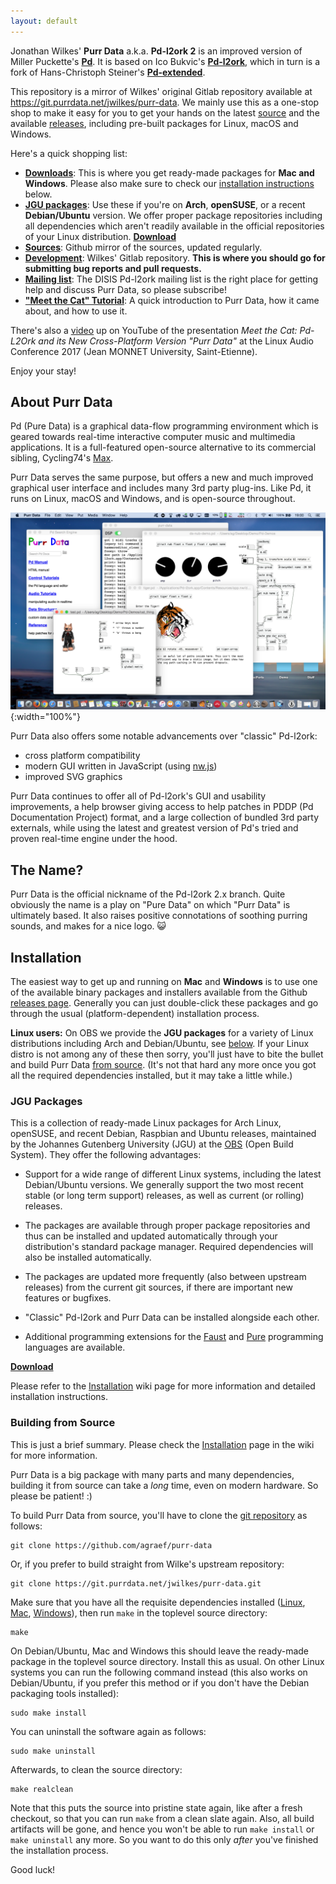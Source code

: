 ```yaml
---
layout: default
---
```


Jonathan Wilkes' **Purr Data** a.k.a. **Pd-l2ork 2** is an improved version of Miller Puckette's **[Pd](http://puredata.info/)**. It is based on Ico Bukvic's **[Pd-l2ork](http://l2ork.music.vt.edu/main/make-your-own-l2ork/software/)**, which in turn is a fork of Hans-Christoph Steiner's **[Pd-extended](http://puredata.info/downloads/pd-extended)**.

This repository is a mirror of Wilkes' original Gitlab repository available at <https://git.purrdata.net/jwilkes/purr-data>. We mainly use this as a one-stop shop to make it easy for you to get your hands on the latest [source](https://github.com/agraef/purr-data) and the available [releases](https://github.com/agraef/purr-data/releases), including pre-built packages for Linux, macOS and Windows.

Here's a quick shopping list:

- [**Downloads**](https://github.com/agraef/purr-data/releases): This is where you get ready-made packages for **Mac and Windows**. Please also make sure to check our [installation instructions](#installation) below.
- [**JGU packages**](#jgu-packages): Use these if you're on **Arch**, **openSUSE**, or a recent **Debian/Ubuntu** version. We offer proper package repositories including all dependencies which aren't readily available in the official repositories of your Linux distribution. **[Download](https://software.opensuse.org/download/package?package=purr-data&project=home%3Aaggraef)**
- [**Sources**](https://github.com/agraef/purr-data): Github mirror of the sources, updated regularly.
- [**Development**](https://git.purrdata.net/jwilkes/purr-data): Wilkes' Gitlab repository. **This is where you should go for submitting bug reports and pull requests.**
- [**Mailing list**](http://disis.music.vt.edu/listinfo/l2ork-dev): The DISIS Pd-l2ork mailing list is the right place for getting help and discuss Purr Data, so please subscribe!
- [**"Meet the Cat" Tutorial**](https://agraef.github.io/purr-data-intro): A quick introduction to Purr Data, how it came about, and how to use it.

There's also a [video](https://www.youtube.com/watch?v=T1wo496Zx0s) up on YouTube of the presentation *Meet the Cat: Pd-L2Ork and its New Cross-Platform Version "Purr Data"* at the Linux Audio Conference 2017 (Jean MONNET University, Saint-Etienne).

Enjoy your stay!

## About Purr Data

Pd (Pure Data) is a graphical data-flow programming environment which is geared towards real-time interactive computer music and multimedia applications. It is a full-featured open-source alternative to its commercial sibling, Cycling74's [Max](https://cycling74.com/).

Purr Data serves the same purpose, but offers a new and much improved graphical user interface and includes many 3rd party plug-ins. Like Pd, it runs on Linux, macOS and Windows, and is open-source throughout.

![Purr Data running on macOS.](purr-data.png){:width="100%"}

Purr Data also offers some notable advancements over "classic" Pd-l2ork:

- cross platform compatibility
- modern GUI written in JavaScript (using [nw.js](https://nwjs.io/))
- improved SVG graphics

Purr Data continues to offer all of Pd-l2ork's GUI and usability improvements, a help browser giving access to help patches in PDDP (Pd Documentation Project) format, and a large collection of bundled 3rd party externals, while using the latest and greatest version of Pd's tried and proven real-time engine under the hood.

## The Name?

Purr Data is the official nickname of the Pd-l2ork 2.x branch. Quite obviously the name is a play on "Pure Data" on which "Purr Data" is ultimately based. It also raises positive connotations of soothing purring sounds, and makes for a nice logo. 😺

## Installation

The easiest way to get up and running on **Mac** and **Windows** is to use one of the available binary packages and installers available from the Github [releases page](https://github.com/agraef/purr-data/releases). Generally you can just double-click these packages and go through the usual (platform-dependent) installation process.

**Linux users:** On OBS we provide the **JGU packages** for a variety of Linux distributions including Arch and Debian/Ubuntu, see [below](#jgu-packages). If your Linux distro is not among any of these then sorry, you'll just have to bite the bullet and build Purr Data [from source](#building-from-source). (It's not that hard any more once you got all the required dependencies installed, but it may take a little while.)

### JGU Packages

This is a collection of ready-made Linux packages for Arch Linux, openSUSE, and recent Debian, Raspbian and Ubuntu releases, maintained by the Johannes Gutenberg University (JGU) at the [OBS](https://build.opensuse.org/project/show/home:aggraef) (Open Build System). They offer the following advantages:

- Support for a wide range of different Linux systems, including the latest Debian/Ubuntu versions. We generally support the two most recent stable (or long term support) releases, as well as current (or rolling) releases.

- The packages are available through proper package repositories and thus can be installed and updated automatically through your distribution's standard package manager. Required dependencies will also be installed automatically.

- The packages are updated more frequently (also between upstream releases) from the current git sources, if there are important new features or bugfixes.

- "Classic" Pd-l2ork and Purr Data can be installed alongside each other.

- Additional programming extensions for the [Faust](http://faust.grame.fr/) and [Pure](https://agraef.github.io/pure-lang/) programming languages are available.

**[Download](https://software.opensuse.org/download/package?package=purr-data&project=home%3Aaggraef)**

Please refer to the [Installation](https://github.com/agraef/purr-data/wiki/Installation#linux) wiki page for more information and detailed installation instructions.

### Building from Source

This is just a brief summary. Please check the [Installation](https://github.com/agraef/purr-data/wiki/Installation#installing-from-source) page in the wiki for more information.

Purr Data is a big package with many parts and many dependencies, building it from source can take a *long* time, even on modern hardware. So please be patient! :)

To build Purr Data from source, you'll have to clone the [git repository](https://github.com/agraef/purr-data) as follows:

    git clone https://github.com/agraef/purr-data

Or, if you prefer to build straight from Wilke's upstream repository:

    git clone https://git.purrdata.net/jwilkes/purr-data.git

Make sure that you have all the requisite dependencies installed ([Linux](https://github.com/agraef/purr-data/blob/master/README.md#linux), [Mac](https://github.com/agraef/purr-data/blob/master/README.md#osx-64-bit-using-homebrew), [Windows](https://github.com/agraef/purr-data/blob/master/README.md#windows-32-bit-using-msys2)), then run `make` in the toplevel source directory:

    make

On Debian/Ubuntu, Mac and Windows this should leave the ready-made package in the toplevel source directory. Install this as usual. On other Linux systems you can run the following command instead (this also works on Debian/Ubuntu, if you prefer this method or if you don't have the Debian packaging tools installed):

    sudo make install

You can uninstall the software again as follows:

    sudo make uninstall

Afterwards, to clean the source directory:

    make realclean

Note that this puts the source into pristine state again, like after a fresh checkout, so that you can run `make` from a clean slate again. Also, all build artifacts will be gone, and hence you won't be able to run `make install` or `make uninstall` any more. So you want to do this only *after* you've finished the installation process.

Good luck!
